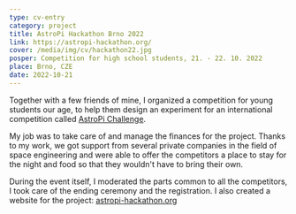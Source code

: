 ```yaml
---
type: cv-entry
category: project
title: AstroPi Hackathon Brno 2022
link: https://astropi-hackathon.org/
cover: /media/img/cv/hackathon22.jpg
posper: Competition for high school students, 21. - 22. 10. 2022
place: Brno, CZE
date: 2022-10-21
---
```

Together with a few friends of mine, I organized a competition for young students our age, to help them design an experiment for an international competition called [AstroPi Challenge](https://astro-pi.org/).

My job was to take care of and manage the finances for the project. Thanks to my work, we got support from several private companies in the field of space engineering and were able to offer the competitors a place to stay for the night and food so that they wouldn't have to bring their own.

During the event itself, I moderated the parts common to all the competitors, I took care of the ending ceremony and the registration. I also created a website for the project: [astropi-hackathon.org](https://astropi-hackathon.org/)